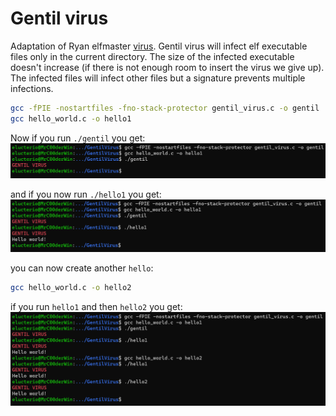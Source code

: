 # Gentil virus
Adaptation of Ryan elfmaster [virus](https://bitlackeys.org/projects/lpv.c). Gentil virus will infect elf executable files only in the current directory. The size of the infected executable doesn't increase (if there is not enough room to insert the virus we give up).
The infected files will infect other files but a signature prevents multiple infections.

```bash
gcc -fPIE -nostartfiles -fno-stack-protector gentil_virus.c -o gentil
gcc hello_world.c -o hello1
```

Now if you run `./gentil` you get:
![screen1](screen1.png)

and if you now run `./hello1` you get:
![screen2](screen2.png)

you can now create another `hello`:
```bash 
gcc hello_world.c -o hello2
```

if you run `hello1` and then `hello2` you get:
![screen3](screen3.png)
